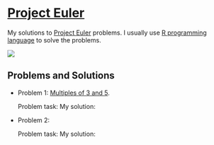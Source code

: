 # [Project Euler](https://projecteuler.net/)

My solutions to [Project Euler](https://projecteuler.net/) problems. I usually use [R programming language](https://www.r-project.org/) to solve the problems.

![](https://projecteuler.net/profile/lubomir.stepanek.png)


## Problems and Solutions

- Problem 1: [Multiples of 3 and 5](https://projecteuler.net/problem=1).

   Problem task:
My solution:
   
- Problem 2:

   Problem task:
   My solution:
   
